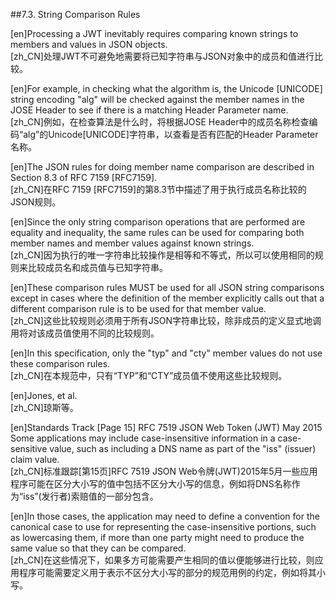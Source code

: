 ##7.3. String Comparison Rules  

[en]Processing a JWT inevitably requires comparing known strings to members and values in JSON objects.  
[zh_CN]处理JWT不可避免地需要将已知字符串与JSON对象中的成员和值进行比较。  
  

[en]For example, in checking what the algorithm is, the Unicode [UNICODE] string encoding "alg" will be checked against the member names in the JOSE Header to see if there is a matching Header Parameter name.  
[zh_CN]例如，在检查算法是什么时，将根据JOSE Header中的成员名称检查编码“alg”的Unicode[UNICODE]字符串，以查看是否有匹配的Header Parameter名称。  
  

[en]The JSON rules for doing member name comparison are described in Section 8.3 of RFC 7159 [RFC7159].  
[zh_CN]在RFC 7159 [RFC7159]的第8.3节中描述了用于执行成员名称比较的JSON规则。  
  

[en]Since the only string comparison operations that are performed are equality and inequality, the same rules can be used for comparing both member names and member values against known strings.  
[zh_CN]因为执行的唯一字符串比较操作是相等和不等式，所以可以使用相同的规则来比较成员名和成员值与已知字符串。  
  

[en]These comparison rules MUST be used for all JSON string comparisons except in cases where the definition of the member explicitly calls out that a different comparison rule is to be used for that member value.  
[zh_CN]这些比较规则必须用于所有JSON字符串比较，除非成员的定义显式地调用将对该成员值使用不同的比较规则。  
  

[en]In this specification, only the "typ" and "cty" member values do not use these comparison rules.  
[zh_CN]在本规范中，只有“TYP”和“CTY”成员值不使用这些比较规则。  
  

[en]Jones, et al.  
[zh_CN]琼斯等。  
  

[en]Standards Track [Page 15] RFC 7519 JSON Web Token (JWT) May 2015 Some applications may include case-insensitive information in a case- sensitive value, such as including a DNS name as part of the "iss" (issuer) claim value.  
[zh_CN]标准跟踪[第15页]RFC 7519 JSON Web令牌(JWT)2015年5月一些应用程序可能在区分大小写的值中包括不区分大小写的信息，例如将DNS名称作为“iss”(发行者)索赔值的一部分包含。  
  

[en]In those cases, the application may need to define a convention for the canonical case to use for representing the case-insensitive portions, such as lowercasing them, if more than one party might need to produce the same value so that they can be compared.  
[zh_CN]在这些情况下，如果多方可能需要产生相同的值以便能够进行比较，则应用程序可能需要定义用于表示不区分大小写的部分的规范用例的约定，例如将其小写。  
  



